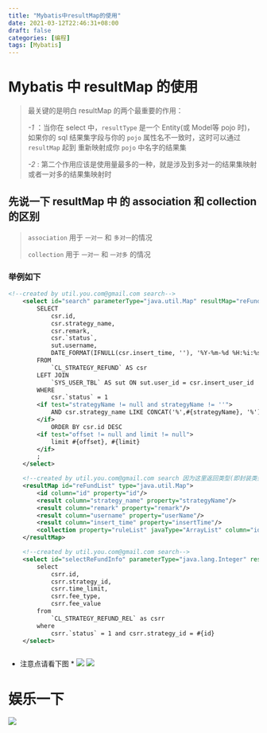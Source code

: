 ```yaml
---
title: "Mybatis中resultMap的使用"
date: 2021-03-12T22:46:31+08:00
draft: false
categories: [编程]
tags: [Mybatis]
---
```


# Mybatis 中 resultMap 的使用

> 最关键的是明白 resultMap 的两个最重要的作用：
>
> *-1* ：当你在 select 中，`resultType`  是一个 Entity(或 Model等 pojo 时)，如果你的 sql 结果集字段与你的 `pojo` 属性名不一致时，这时可以通过 `resultMap` 起到 重新映射成你 `pojo` 中名字的结果集
>
> *-2* :  第二个作用应该是使用量最多的一种，就是涉及到多对一的结果集映射或者一对多的结果集映射时



##  先说一下 resultMap 中 的 association 和 collection 的区别

> `association` 用于 `一对一` 和 `多对一`的情况
>
> `collection` 用于 `一对一`  和 `一对多` 的情况



### 举例如下

```xml
<!--created by util.you.com@gmail.com search-->
    <select id="search" parameterType="java.util.Map" resultMap="reFundList">
        SELECT
            csr.id,
            csr.strategy_name,
            csr.remark,
            csr.`status`,
            sut.username,
            DATE_FORMAT(IFNULL(csr.insert_time, ''), '%Y-%m-%d %H:%i:%s') AS insert_time
        FROM
            `CL_STRATEGY_REFUND` AS csr
        LEFT JOIN
            `SYS_USER_TBL` AS sut ON sut.user_id = csr.insert_user_id
        WHERE
            csr.`status` = 1
        <if test="strategyName != null and strategyName != ''">
            AND csr.strategy_name LIKE CONCAT('%',#{strategyName}, '%')
        </if>
            ORDER BY csr.id DESC
        <if test="offset != null and limit != null">
            limit #{offset}, #{limit}
        </if>
        ;
    </select>

    <!--created by util.you.com@gmail.com search 因为这里返回类型(即封装类型)是 Map，所以 property 的值就是 Map 封装的 key 名称-->
    <resultMap id="reFundList" type="java.util.Map">
        <id column="id" property="id"/>
        <result column="strategy_name" property="strategyName"/>
        <result column="remark" property="remark"/>
        <result column="username" property="userName"/>
        <result column="insert_time" property="insertTime"/>
        <collection property="ruleList" javaType="ArrayList" column="id" select="selectReFundInfo"/>
    </resultMap>

    <!--created by util.you.com@gmail.com search-->
    <select id="selectReFundInfo" parameterType="java.lang.Integer" resultType="java.util.Map">
        select
            csrr.id,
            csrr.strategy_id,
            csrr.time_limit,
            csrr.fee_type,
            csrr.fee_value
        from
            `CL_STRATEGY_REFUND_REL` as csrr
        where
            csrr.`status` = 1 and csrr.strategy_id = #{id}
    </select>



```

* 注意点请看下图 *
![](https://img.imgdb.cn/item/604b7f095aedab222ce691f9.png)
![](https://img.imgdb.cn/item/604b7f095aedab222ce691fd.png)


# 娱乐一下

![](https://img.imgdb.cn/item/604b7f095aedab222ce69201.jpg)